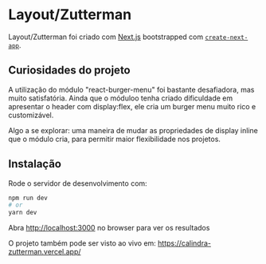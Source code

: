 # Layout/Zutterman
Layout/Zutterman foi criado com [Next.js](https://nextjs.org/) bootstrapped com [`create-next-app`](https://github.com/vercel/next.js/tree/canary/packages/create-next-app).


## Curiosidades do projeto
A utilização do módulo "react-burger-menu" foi bastante desafiadora, mas muito satisfatória. Ainda que o móduloo tenha criado dificuldade em apresentar o header com display:flex, ele cria um burger menu muito rico e customizável. 

Algo a se explorar: uma maneira de mudar as propriedades de display inline que o módulo cria, para permitir maior flexibilidade nos projetos.


## Instalação

Rode o servidor de desenvolvimento com:
```bash
npm run dev
# or
yarn dev
```
Abra [http://localhost:3000](http://localhost:3000) no browser para ver os resultados

O projeto também pode ser visto ao vivo em: https://calindra-zutterman.vercel.app/



